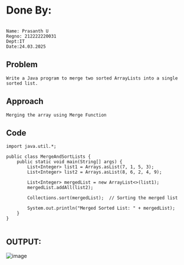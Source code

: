 # Done By:

```

Name: Prasanth U
Regno: 212222220031
Dept:IT
Date:24.03.2025
```
## Problem

```
Write a Java program to merge two sorted ArrayLists into a single sorted list.
```
## Approach
```
Merging the array using Merge Function
```
## Code

```
import java.util.*;

public class MergeAndSortLists {
    public static void main(String[] args) {
        List<Integer> list1 = Arrays.asList(7, 1, 5, 3);
        List<Integer> list2 = Arrays.asList(8, 6, 2, 4, 9);

        List<Integer> mergedList = new ArrayList<>(list1);
        mergedList.addAll(list2);

        Collections.sort(mergedList);  // Sorting the merged list

        System.out.println("Merged Sorted List: " + mergedList);
    }
}


```
## OUTPUT:

![image](https://github.com/user-attachments/assets/c598be79-dc7e-4c1d-9f61-e25d197e7416)
